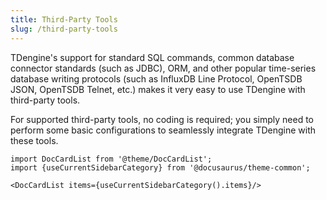 ```yaml
---
title: Third-Party Tools
slug: /third-party-tools
---
```


TDengine's support for standard SQL commands, common database connector standards (such as JDBC), ORM, and other popular time-series database writing protocols (such as InfluxDB Line Protocol, OpenTSDB JSON, OpenTSDB Telnet, etc.) makes it very easy to use TDengine with third-party tools.

For supported third-party tools, no coding is required; you simply need to perform some basic configurations to seamlessly integrate TDengine with these tools.

```mdx-code-block
import DocCardList from '@theme/DocCardList';
import {useCurrentSidebarCategory} from '@docusaurus/theme-common';

<DocCardList items={useCurrentSidebarCategory().items}/>
```
